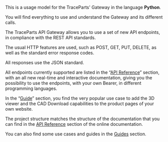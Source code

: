 This is a usage model for the TraceParts' Gateway in the language **Python**. 

You will find everything to use and understand the Gateway and its different calls. 

 

The TraceParts API Gateway allows you to use a set of new API endpoints, in compliance with the REST API standards. 

The usual HTTP features are used, such as POST, GET, PUT, DELETE, as well as the standard error response codes. 

All responses use the JSON standard. 

All endpoints currently supported are listed in the “[API Reference](https://developers.traceparts.com/v2/reference)” section, with an all new real-time and interactive documentation, giving you the possibility to use the endpoints, with your own Bearer, in different programming languages. 

In the “[Guide](https://developers.traceparts.com/v2/docs)” section, you find the very popular use case to add the 3D viewer and the CAD Download capabilities to the product pages of your own website. 

 

The project structure matches the structure of the documentation that you can find in the [API Reference](https://developers.traceparts.com/v2/reference) section of the online documentation. 

You can also find some use cases and guides in the [Guides](https://developers.traceparts.com/v2/docs) section. 
